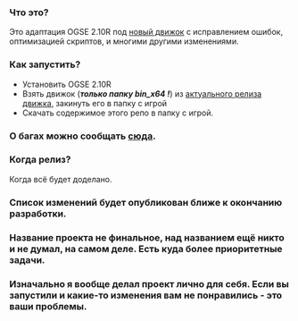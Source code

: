 ### Что это? ###
Это адаптация OGSE 2.10R под [новый движок](https://github.com/OGSR/OGSR-Engine) с исправлением ошибок, оптимизацией скриптов, и многими другими изменениями.

### Как запустить? ###
* Установить OGSE 2.10R
* Взять движок (***только папку bin_x64 !***) из [актуального релиза движка](https://github.com/OGSR/OGSR-Engine/releases/latest), закинуть его в папку с игрой
* Скачать содержимое этого репо в папку с игрой.

### О багах можно сообщать [сюда](https://github.com/OGSR/OGSR-Resources/issues). ###

### Когда релиз? ###
Когда всё будет доделано.

### Список изменений будет опубликован ближе к окончанию разработки. ###

### Название проекта не финальное, над названием ещё никто и не думал, на самом деле. Есть куда более приоритетные задачи. ###

### Изначально я вообще делал проект лично для себя. Если вы запустили и какие-то изменения вам не понравились - это ваши проблемы. ###
